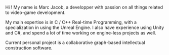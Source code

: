 Hi ! My name is Marc Jacob, a developper with passion on all things related to video-game development.

My main expertise is in C / C++ Real-time Programming, with a specialization in using the Unreal Engine. I also have experience using Unity and C#, and spend a lot of time working on engine-less projects as well.

Current personal project is a collaborative graph-based intellectual construction software.

<!---
MarcJacob/MarcJacob is a ✨ special ✨ repository because its `README.md` (this file) appears on your GitHub profile.
You can click the Preview link to take a look at your changes.
--->
